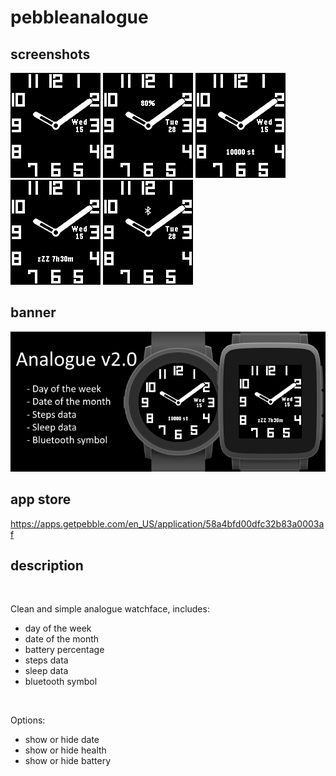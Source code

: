 # pebbleanalogue
## screenshots

![basalt.png](/assets/basalt.png)
![basalt-battery.png](/assets/basalt-battery.png)
![basalt-steps.png](/assets/basalt-steps.png)
![basalt-sleep.png](/assets/basalt-sleep.png)
![basalt-bluetooth.png](/assets/basalt-bluetooth.png)

## banner

![banner.png](/assets/banner.png)

## app store

https://apps.getpebble.com/en_US/application/58a4bfd00dfc32b83a0003af

## description
<br />

Clean and simple analogue watchface, includes:
 - day of the week
 - date of the month
 - battery percentage
 - steps data
 - sleep data
 - bluetooth symbol
<br />

Options:
 - show or hide date
 - show or hide health
 - show or hide battery
